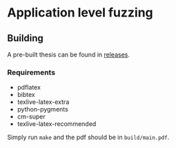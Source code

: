 # Application level fuzzing

## Building

A pre-built thesis can be found in [releases](https://github.com/matusf/bachelor-thesis/releases).

### Requirements

- pdflatex
- bibtex
- texlive-latex-extra
- python-pygments
- cm-super
- texlive-latex-recommended

Simply run `make` and the pdf should be in `build/main.pdf`.
